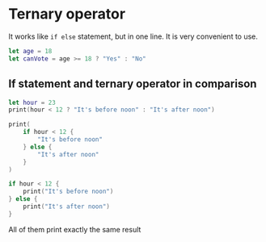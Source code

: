 # Ternary operator

It works like `if else` statement, but in one line. It is very convenient to use.

```swift
let age = 18
let canVote = age >= 18 ? "Yes" : "No"
```

## If statement and ternary operator in comparison

```swift
let hour = 23
print(hour < 12 ? "It's before noon" : "It's after noon")

print(
    if hour < 12 {
        "It's before noon"
    } else {
        "It's after noon"
    }
)

if hour < 12 {
    print("It's before noon")
} else {
    print("It's after noon")
}
```

All of them print exactly the same result

